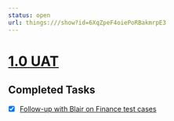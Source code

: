 ```yaml
---
status: open
url: things:///show?id=6XqZpeF4oiePoRBakmrpE3
---
```


# [1.0 UAT](things:///show?id=6XqZpeF4oiePoRBakmrpE3)

## Completed Tasks

- [x] [Follow-up with Blair on Finance test cases](things:///show?id=AqPoh9C7BiWE3ZvzeSojpg)